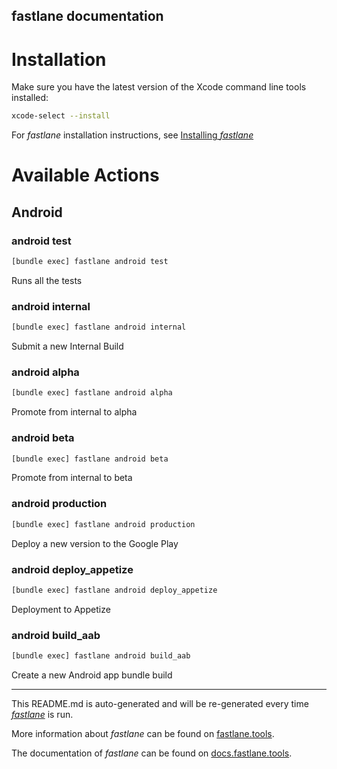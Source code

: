 fastlane documentation
----

# Installation

Make sure you have the latest version of the Xcode command line tools installed:

```sh
xcode-select --install
```

For _fastlane_ installation instructions, see [Installing _fastlane_](https://docs.fastlane.tools/#installing-fastlane)

# Available Actions

## Android

### android test

```sh
[bundle exec] fastlane android test
```

Runs all the tests

### android internal

```sh
[bundle exec] fastlane android internal
```

Submit a new Internal Build

### android alpha

```sh
[bundle exec] fastlane android alpha
```

Promote from internal to alpha

### android beta

```sh
[bundle exec] fastlane android beta
```

Promote from internal to beta

### android production

```sh
[bundle exec] fastlane android production
```

Deploy a new version to the Google Play

### android deploy_appetize

```sh
[bundle exec] fastlane android deploy_appetize
```

Deployment to Appetize

### android build_aab

```sh
[bundle exec] fastlane android build_aab
```

Create a new Android app bundle build

----

This README.md is auto-generated and will be re-generated every time [_fastlane_](https://fastlane.tools) is run.

More information about _fastlane_ can be found on [fastlane.tools](https://fastlane.tools).

The documentation of _fastlane_ can be found on [docs.fastlane.tools](https://docs.fastlane.tools).
